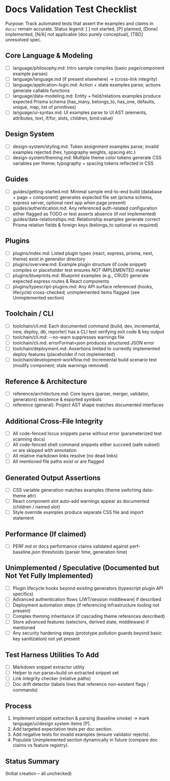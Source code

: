 # Docs Validation Test Checklist

Purpose: Track automated tests that assert the examples and claims in `docs/` remain accurate. Status legend: [ ] not started, [P] planned, [Done] implemented, [N/A] not applicable (doc purely conceptual), [TBD] unresolved spec.

## Core Language & Modeling
- [ ] language/philosophy.md: Intro sample compiles (basic page/component example parses)
- [ ] language/language.md (if present elsewhere) -> (cross-link integrity)
- [ ] language/application-logic.md: Action + state examples parse; actions generate callable functions
- [ ] language/data-modeling.md: Entity + field/relations examples produce expected Prisma schema (has_many, belongs_to, has_one, defaults, unique, map, list of primitives)
- [ ] language/ui-syntax.md: UI examples parse to UI AST (elements, attributes, text, if/for, slots, children, bind:value)

## Design System
- [ ] design-system/styling.md: Token assignment examples parse; invalid examples rejected (hex, typography weights, spacing etc.)
- [ ] design-system/theming.md: Multiple theme color tokens generate CSS variables per theme; typography + spacing tokens reflected in CSS

## Guides
- [ ] guides/getting-started.md: Minimal sample end-to-end build (database + page + component) generates expected file set (prisma schema, express server, optional next app when page present)
- [ ] guides/authentication.md: Any referenced auth-related configuration either flagged as TODO or test asserts absence (if not implemented)
- [ ] guides/data-relationships.md: Relationship examples generate correct Prisma relation fields & foreign keys (belongs_to optional vs required)

## Plugins
- [ ] plugins/index.md: Listed plugin types (react, express, prisma, next, theme) exist in generator directory
- [ ] plugins/overview.md: Example plugin structure (if code snippet) compiles or placeholder test ensures NOT IMPLEMENTED marker
- [ ] plugins/blueprints.md: Blueprint examples (e.g., CRUD) generate expected express routes & React components
- [ ] plugins/typescript-plugins.md: Any API surface referenced (hooks, lifecycle) cross-checked; unimplemented items flagged (see Unimplemented section)

## Toolchain / CLI
- [ ] toolchain/cli.md: Each documented command (build, dev, incremental, new, deploy, db, reporter) has a CLI test verifying exit code & key output
- [ ] toolchain/cli.md: --no-warn suppresses warnings file
- [ ] toolchain/cli.md: errorFormat=json produces structured JSON error
- [ ] toolchain/deployment.md: Assertions limited to currently implemented deploy features (placeholder if not implemented)
- [ ] toolchain/development-workflow.md: Incremental build scenario test (modify component; stale warnings removed)

## Reference & Architecture
- [ ] reference/architecture.md: Core layers (parser, merger, validator, generators) existence & exported symbols
- [ ] reference (general): Project AST shape matches documented interfaces

## Additional Cross-File Integrity
- [ ] All code-fenced locus snippets parse without error (parameterized test scanning docs)
- [ ] All code-fenced shell command snippets either succeed (safe subset) or are skipped with annotation
- [ ] All relative markdown links resolve (no dead links)
- [ ] All mentioned file paths exist or are flagged

## Generated Output Assertions
- [ ] CSS variable generation matches examples (theme switching data-theme attr)
- [ ] React component slot auto-add warnings appear as documented (children / named slot)
- [ ] Style override examples produce separate CSS file and import statement

## Performance (If claimed)
- [ ] PERF.md or docs performance claims validated against perf-baseline.json thresholds (parser time, generation time)

## Unimplemented / Speculative (Documented but Not Yet Fully Implemented)
- [ ] Plugin lifecycle hooks beyond existing generators (typescript plugin API specifics)
- [ ] Advanced authentication flows (JWT/session middleware) if described
- [ ] Deployment automation steps (if referencing infrastructure tooling not present)
- [ ] Complex theming inheritance (if cascading theme references described)
- [ ] Store advanced features (selectors, derived state, middleware) if mentioned
- [ ] Any security hardening steps (prototype pollution guards beyond basic key sanitization) not yet present

## Test Harness Utilities To Add
- [ ] Markdown snippet extractor utility
- [ ] Helper to run parse+build on extracted snippet set
- [ ] Link integrity checker (relative paths)
- [ ] Doc drift detector (labels lines that reference non-existent flags / commands)

## Process
1. Implement snippet extraction & parsing (baseline smoke) -> mark language/ui/design system items [P].
2. Add targeted expectation tests per doc section.
3. Add negative tests for invalid examples (ensure validator rejects).
4. Populate Unimplemented section dynamically in future (compare doc claims vs feature registry).

## Status Summary
(Initial creation – all unchecked)
